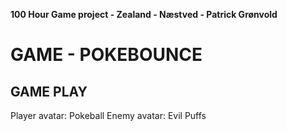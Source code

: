 **100 Hour Game project - Zealand - Næstved - Patrick Grønvold**


# GAME - POKEBOUNCE 



## GAME PLAY





Player avatar: Pokeball
Enemy avatar: Evil Puffs


